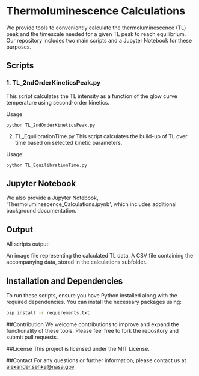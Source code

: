 # Thermoluminescence Calculations

We provide tools to conveniently calculate the thermoluminescence (TL) peak and the timescale needed for a given TL peak to reach equilibrium. Our repository includes two main scripts and a Jupyter Notebook for these purposes.

## Scripts

### 1. TL_2ndOrderKineticsPeak.py

This script calculates the TL intensity as a function of the glow curve temperature using second-order kinetics.

Usage
```
python TL_2ndOrderKineticsPeak.py
```

2. TL_EquilibrationTime.py
This script calculates the build-up of TL over time based on selected kinetic parameters.

Usage:
```
python TL_EquilibrationTime.py
```

## Jupyter Notebook
We also provide a Jupyter Notebook, 'Thermoluminescence_Calculations.ipynb', which includes additional background documentation.

## Output
All scripts output:

An image file representing the calculated TL data.
A CSV file containing the accompanying data, stored in the calculations subfolder.

## Installation and Dependencies
To run these scripts, ensure you have Python installed along with the required dependencies. You can install the necessary packages using:

```bash
pip install -r requirements.txt
```

##Contribution
We welcome contributions to improve and expand the functionality of these tools. Please feel free to fork the repository and submit pull requests.

##License
This project is licensed under the MIT License.

##Contact
For any questions or further information, please contact us at alexander.sehke@nasa.gov.

